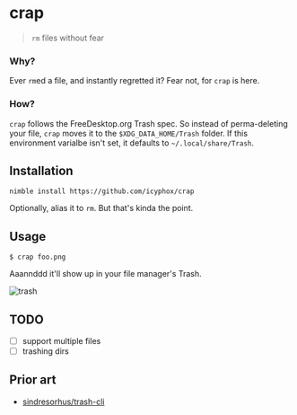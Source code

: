 # crap
> `rm` files without fear

### Why?
Ever `rm`ed a file, and instantly regretted it? Fear not, for `crap` is here. 

### How?
`crap` follows the FreeDesktop.org Trash spec. So instead of perma-deleting your file, `crap` moves it to the `$XDG_DATA_HOME/Trash` folder. If this environment varialbe isn't set, it defaults to `~/.local/share/Trash`.

## Installation
`nimble install https://github.com/icyphox/crap`

Optionally, alias it to `rm`. But that's kinda the point.

## Usage
```console
$ crap foo.png
```
Aaannddd it'll show up in your file manager's Trash.

![trash](https://x.ph0x.me/H6iNv.png)

## TODO
- [ ] support multiple files
- [ ] trashing dirs

## Prior art
- [sindresorhus/trash-cli](https://github.com/sindresorhus/trash-cli)
